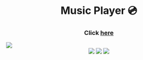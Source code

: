 <h1 align="center">Music Player 💿</h1>
   
<h3 align="center">Click <a href="https://projects-gustavo.github.io/music-player/">here</a></h3>   
<img src="https://cdn.discordapp.com/attachments/876799799255531523/1023726352777629696/musicplayer.png">
<div align="center">
    <img src="https://img.shields.io/badge/html5-%23E34F26.svg?style=for-the-badge&logo=html5&logoColor=white" />
    <img src="https://img.shields.io/badge/css3-%231572B6.svg?style=for-the-badge&logo=css3&logoColor=white" />
    <img src="https://img.shields.io/badge/javascript-%23323330.svg?style=for-the-badge&logo=javascript&logoColor=%23F7DF1E" />
</div>
